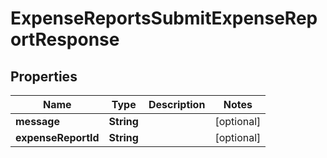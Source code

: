 

# ExpenseReportsSubmitExpenseReportResponse


## Properties

| Name | Type | Description | Notes |
|------------ | ------------- | ------------- | -------------|
|**message** | **String** |  |  [optional] |
|**expenseReportId** | **String** |  |  [optional] |



